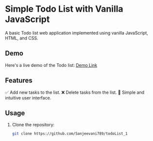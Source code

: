 # Simple Todo List with Vanilla JavaScript

A basic Todo list web application implemented using vanilla JavaScript, HTML, and CSS.

## Demo

Here's a live demo of the Todo list: [Demo Link](https://your-demo-link.com)

## Features

✅ Add new tasks to the list.
❌ Delete tasks from the list.
🎨 Simple and intuitive user interface.

## Usage

1. Clone the repository:

   ```bash
   git clone https://github.com/Sanjeevani789/todoList_1
